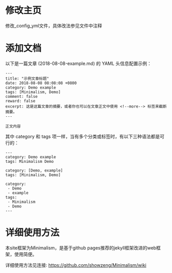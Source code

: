 # 修改主页

修改_config_yml文件，具体改法参见文件中注释

# 添加文档

以下是一篇文章 (2018-08-08-example.md) 的 YAML 头信息配置示例：

```
---
title: "示例文章标题"
date: 2018-08-08 08:08:08 +0800
category: Demo example
tags: [Minimalism, Demo]
comment: false
reward: false
excerpt: 这是这篇文章的摘要，或者你也可以在文章正文中使用 <!--more--> 标签来截断摘要。
---

正文内容
```

其中 category 和 tags 项一样，当有多个分类或标签时，有以下三种语法都是可行的：

```
---
category: Demo example
tags: Minimalism Demo

category: [Demo, example]
tags: [Minimalism, Demo]

category:
 - Demo
 - example
tags:
 - Minimalism
 - Demo
---
```

# 详细使用方法

本site框架为Minimalism，是基于github pages推荐的jekyll框架改进的web框架，使用简便。

详细使用方法见连接: <https://github.com/showzeng/Minimalism/wiki>